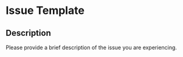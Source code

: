 # Issue Template
## Description
Please provide a brief description of the issue you are experiencing.
